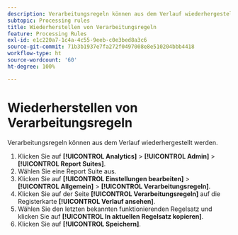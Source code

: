 ```yaml
---
description: Verarbeitungsregeln können aus dem Verlauf wiederhergestellt werden.
subtopic: Processing rules
title: Wiederherstellen von Verarbeitungsregeln
feature: Processing Rules
exl-id: e1c220a7-1c4a-4c55-9eeb-c0e3bed8a3c6
source-git-commit: 71b3b1937e7fa272f0497008e8e510204bbb4418
workflow-type: ht
source-wordcount: '60'
ht-degree: 100%

---
```


# Wiederherstellen von Verarbeitungsregeln

Verarbeitungsregeln können aus dem Verlauf wiederhergestellt werden.

1. Klicken Sie auf **[!UICONTROL Analytics]** > **[!UICONTROL Admin]** > **[!UICONTROL Report Suites]**.
1. Wählen Sie eine Report Suite aus.
1. Klicken Sie auf **[!UICONTROL Einstellungen bearbeiten]** > **[!UICONTROL Allgemein]** > **[!UICONTROL Verarbeitungsregeln]**.
1. Klicken Sie auf der Seite **[!UICONTROL Verarbeitungsregeln]** auf die Registerkarte **[!UICONTROL Verlauf ansehen]**.
1. Wählen Sie den letzten bekannten funktionierenden Regelsatz und klicken Sie auf **[!UICONTROL In aktuellen Regelsatz kopieren]**.
1. Klicken Sie auf **[!UICONTROL Speichern]**.
